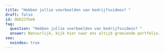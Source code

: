 ```yaml
---
title: "Hebben jullie voorbeelden van bedrijfsvideos? "
draft: false
id: OG62JfGe6
faq:
  question: "Hebben jullie voorbeelden van bedrijfsvideos? "
  answer: Natuurlijk, kijk hier naar ons altijd groeiende portfolio.
seo:
  noindex: true
---
```

